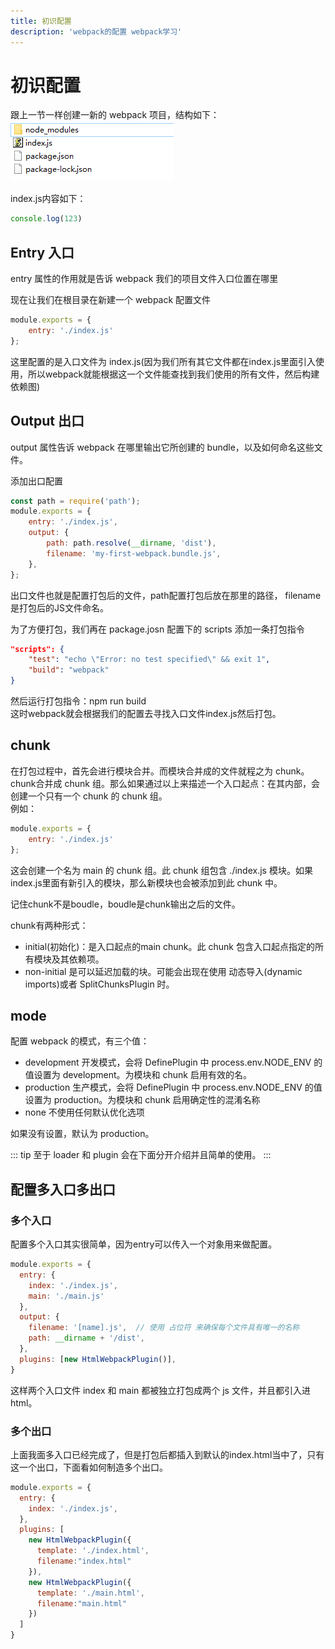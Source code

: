 ```yaml
---
title: 初识配置
description: 'webpack的配置 webpack学习'
---
```

# 初识配置
跟上一节一样创建一新的 webpack 项目，结构如下：  
![webpack](../../assets/webpack/02_01.png)

index.js内容如下：
```js
console.log(123)
```
## Entry 入口
entry 属性的作用就是告诉 webpack 我们的项目文件入口位置在哪里

现在让我们在根目录在新建一个 webpack 配置文件
```js
module.exports = {
    entry: './index.js'
};
```
这里配置的是入口文件为 index.js(因为我们所有其它文件都在index.js里面引入使用，所以webpack就能根据这一个文件能查找到我们使用的所有文件，然后构建依赖图)

## Output 出口
output 属性告诉 webpack 在哪里输出它所创建的 bundle，以及如何命名这些文件。  

添加出口配置
```js
const path = require('path');
module.exports = {
    entry: './index.js',
    output: {
        path: path.resolve(__dirname, 'dist'),
        filename: 'my-first-webpack.bundle.js',
    },
};
```
出口文件也就是配置打包后的文件，path配置打包后放在那里的路径，
filename 是打包后的JS文件命名。  

为了方便打包，我们再在 package.josn 配置下的 scripts 添加一条打包指令
```json
"scripts": {
    "test": "echo \"Error: no test specified\" && exit 1",
    "build": "webpack"
}
```

然后运行打包指令：npm run build  
这时webpack就会根据我们的配置去寻找入口文件index.js然后打包。

## chunk
在打包过程中，首先会进行模块合并。而模块合并成的文件就程之为 chunk。chunk合并成 chunk 组。那么如果通过以上来描述一个入口起点：在其内部，会创建一个只有一个 chunk 的 chunk 组。  
例如：
```js
module.exports = {
    entry: './index.js'
};
```
这会创建一个名为 main 的 chunk 组。此 chunk 组包含 ./index.js 模块。如果index.js里面有新引入的模块，那么新模块也会被添加到此 chunk 中。

记住chunk不是boudle，boudle是chunk输出之后的文件。  

chunk有两种形式：
* initial(初始化)：是入口起点的main chunk。此 chunk 包含入口起点指定的所有模块及其依赖项。
* non-initial 是可以延迟加载的块。可能会出现在使用 动态导入(dynamic imports)或者 SplitChunksPlugin 时。

## mode
配置 webpack 的模式，有三个值：  
* development 开发模式，会将 DefinePlugin 中 process.env.NODE_ENV 的值设置为 development。为模块和 chunk 启用有效的名。
* production 生产模式，会将 DefinePlugin 中 process.env.NODE_ENV 的值设置为 production。为模块和 chunk 启用确定性的混淆名称
* none 不使用任何默认优化选项

如果没有设置，默认为 production。

::: tip
至于 loader 和 plugin 会在下面分开介绍并且简单的使用。
:::


## 配置多入口多出口

### 多个入口
配置多个入口其实很简单，因为entry可以传入一个对象用来做配置。  

```js
module.exports = {
  entry: {
    index: './index.js',
    main: './main.js'
  },
  output: {
    filename: '[name].js',  // 使用 占位符 来确保每个文件具有唯一的名称
    path: __dirname + '/dist',
  },
  plugins: [new HtmlWebpackPlugin()],
}
```
这样两个入口文件 index 和 main 都被独立打包成两个 js 文件，并且都引入进 html。

### 多个出口
上面我面多入口已经完成了，但是打包后都插入到默认的index.html当中了，只有这一个出口，下面看如何制造多个出口。 

```js
module.exports = {
  entry: {
    index: './index.js',
  },
  plugins: [
    new HtmlWebpackPlugin({
      template: './index.html',
      filename:"index.html"
    }),
    new HtmlWebpackPlugin({
      template: './main.html',
      filename:"main.html"
    })
  ]
}
```
